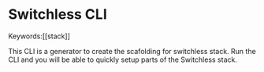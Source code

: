 # Switchless CLI
Keywords:[[stack]]

This CLI is a generator to create the scafolding for switchless stack. Run the CLI and you will be able to quickly setup parts of the Switchless stack. 

